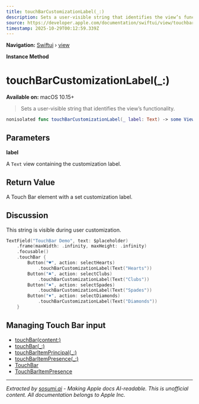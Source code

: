 ```yaml
---
title: touchBarCustomizationLabel(_:)
description: Sets a user-visible string that identifies the view’s functionality.
source: https://developer.apple.com/documentation/swiftui/view/touchbarcustomizationlabel(_:)
timestamp: 2025-10-29T00:12:59.339Z
---
```


**Navigation:** [Swiftui](/documentation/swiftui) › [view](/documentation/swiftui/view)

**Instance Method**

# touchBarCustomizationLabel(_:)

**Available on:** macOS 10.15+

> Sets a user-visible string that identifies the view’s functionality.

```swift
nonisolated func touchBarCustomizationLabel(_ label: Text) -> some View
```

## Parameters

**label**

A `Text` view containing the customization label.



## Return Value

A Touch Bar element with a set customization label.

## Discussion

This string is visible during user customization.

```swift
TextField("TouchBar Demo", text: $placeholder)
    .frame(maxWidth: .infinity, maxHeight: .infinity)
    .focusable()
    .touchBar {
        Button("♥️", action: selectHearts)
            .touchBarCustomizationLabel(Text("Hearts"))
        Button("♣️", action: selectClubs)
            .touchBarCustomizationLabel(Text("Clubs"))
        Button("♠️", action: selectSpades)
            .touchBarCustomizationLabel(Text("Spades"))
        Button("♦️", action: selectDiamonds)
            .touchBarCustomizationLabel(Text("Diamonds"))
    }
```



## Managing Touch Bar input

- [touchBar(content:)](/documentation/swiftui/view/touchbar(content:))
- [touchBar(_:)](/documentation/swiftui/view/touchbar(_:))
- [touchBarItemPrincipal(_:)](/documentation/swiftui/view/touchbaritemprincipal(_:))
- [touchBarItemPresence(_:)](/documentation/swiftui/view/touchbaritempresence(_:))
- [TouchBar](/documentation/swiftui/touchbar)
- [TouchBarItemPresence](/documentation/swiftui/touchbaritempresence)

---

*Extracted by [sosumi.ai](https://sosumi.ai) - Making Apple docs AI-readable.*
*This is unofficial content. All documentation belongs to Apple Inc.*
